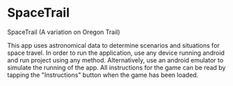 SpaceTrail
==========

SpaceTrail (A variation on Oregon Trail)

This app uses astronomical data to determine scenarios and situations for space travel. 
In order to run the application, use any device running android and run project using any method. Alternatively, use an android emulator to simulate the running of the app.
All instructions for the game can be read by tapping the "Instructions" button when the game has been loaded.
